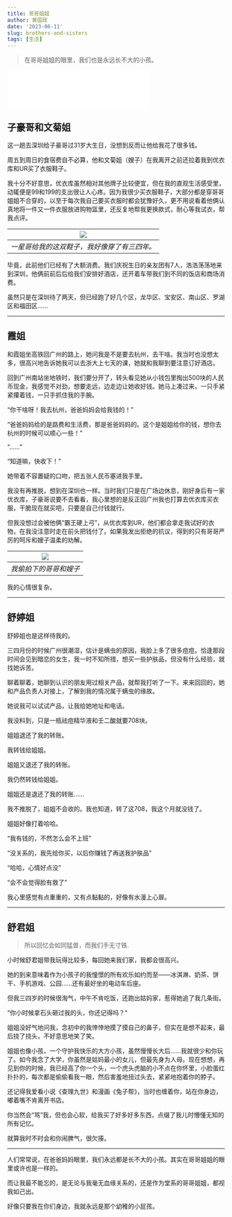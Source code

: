 ```yaml
---
title: 哥哥姐姐
author: 黄国政
date: '2023-06-11'
slug: brothers-and-sisters
tags: [生活]
---
```


> 在哥哥姐姐的眼里，我们也是永远长不大的小孩。

<iframe frameborder="no" border="0" marginwidth="0" marginheight="0" allow="autoplay" width=330 height=86 src="//music.163.com/outchain/player?type=2&id=1974443814&auto=1&height=66"></iframe>

<!--more-->

## 子豪哥和文菊姐

这一趟去深圳给子豪哥过31岁大生日，没想到反而让他给我花了很多钱。

周五到周日的食宿费自不必算，他和文菊姐（嫂子）在我离开之前还拉着我到优衣库和UR买了衣服鞋子。

我十分不好意思，优衣库虽然相对其他牌子比较便宜，但在我的直观生活感受里，动辄便是99和199的支出很让人心疼。因为我很少买衣服鞋子，大部分都是穿哥哥姐姐不合穿的，以至于每次我自己要买衣服时都会犹豫好久，更不用说看着他俩认真地将一件又一件衣服放进购物篮里，还反复地帮我更换款式，耐心等我试衣，帮我点评。

| ![](/images/posts/2023/06/06-11-old-shoes.jpg) |
|:--:|
| *一星哥给我的这双鞋子，我好像穿了有三四年。* |

毕竟，此前他们已经有了大额消费。我们庆祝生日的亲友团有7人，浩浩荡荡地来到深圳，他俩前前后后给我们安排好酒店，还开着车带我们到不同的饭店和商场消费。

虽然只是在深圳待了两天，但已经跑了好几个区，龙华区、宝安区、南山区、罗湖区和福田区……

---

## 霞姐

和霞姐坐高铁回广州的路上，她问我是不是要去杭州，去干啥。我当时也没想太多，很高兴地告诉她我可以去浙大上七天的课，她就和我聊到要注意订好酒店。

回到广州南站坐地铁时，我们要分开了，转头看见她从小钱包里掏出500块的人民币现金，我感觉不对劲，想要走远，边走边让她收好钱。她马上凑过来，一只手紧紧攥着钱，一只手抓住我的手腕。

“你干啥呀！我去杭州，爸爸妈妈会给我钱的！”

“爸爸妈妈给的是路费和生活费，那是爸爸妈妈的。这个是姐姐给你的钱，想你去杭州的时候可以顺心一些！”

“……”

“知道嘛，快收下！”

她带着不容置疑的口吻，把五张人民币塞进我手里。

我没有再推脱，想到在深圳也一样。当时我们只是在广场边休息，刚好身后有一家优衣库，子豪哥说要不去看看，我心里想的是反正回广州我也打算去优衣库买衣服，干脆现在就买吧，只要是自己付钱就行。

但我没想过会被他俩“霸王硬上弓”，从优衣库到UR，他们都会拿走我试好的衣物，在我没注意时走在前头把钱付了。如果我发出拒绝的抗议，得到的只有哥哥严厉的呵斥和嫂子温柔的劝解。

| ![](/images/posts/2023/06/06-11-brother-sister.jpg) |
|:--:|
| *我偷拍下的哥哥和嫂子* |

我的心情很复杂。

---

## 舒婷姐

舒婷姐也是这样待我的。

三四月份的时候广州很潮湿，估计是螨虫的原因，我脸上多了很多痘痘。恰逢那段时间会见到暗恋的女生，我一时不知所措，想买一些护肤品，但没有什么经验，就找她诉苦。

聊着聊着，她聊到认识的朋友用过相关产品，就帮我打听了一下。来来回回的，她和产品负责人对接上，了解到我的情况属于螨虫的缘故。

她说我可以试试产品，让我给她地址和电话。

我没料到，只是一瓶祛痘精华液和壬二酸就要708块。

姐姐退还了我的转账。

我转钱给姐姐。

姐姐又退还了我的转账。

我仍然转钱给姐姐。

姐姐还是退还了我的转账……

我不推脱了，姐姐不会收的。我也知道，转了这708，我这个月就没钱了。

姐姐好像打着哈哈。

“我有钱的，不然怎么会不上班”

“没关系的，我先给你买，以后你赚钱了再送我护肤品”

“哈哈，心情好点没”

“会不会觉得脸有救了”

我心里感觉有点重重的，又有点黏黏的，好像有水漫上心扉。

---

## 舒君姐

> 所以回忆会如同猛兽，而我们手无寸铁.

小时候舒君姐带我玩得比较多，每回她来我们家，我都会很高兴。

她的到来意味着作为小孩子的我憧憬的所有欢乐如约而至——冰淇淋、奶茶、饼干、手机游戏、公园……还有最好坐的电动车后座。

但我三四岁的时候很淘气，中午不肯吃饭，还跑出姑妈家，惹得她追了我几条街。

“你小时候拿石头砸过我的头，你还记得吗？”

姐姐没好气地问我，念初中的我悻悻地摸了摸自己的鼻子，但实在是想不起来，最后挠了挠头，不好意思地笑了笑。

姐姐也像小孩，一个守护我快乐的大方小孩，虽然慢慢长大后……我就很少和你玩了。如今我念了大学，你虽然是姑妈最小的女儿，但最先身为人母。现在想想，再见到你的时候，我已经高了你一个头，一个虎头虎脑的小不点在你怀里，小脸蛋红扑扑的，每次都是偷偷看我一眼，然后害羞地扭过头去，紧紧地抱着你的脖子。

还记得我爱看小说《查理九世》和漫画《兔子帮》，当时也缠着你，站在你身边，嘟着嘴不肯离开书店。

你当然会“骂”我，但也会心软，给我买了好多好多东西，点缀了我儿时懵懂无知的所有记忆。

就算我时不时会和你闹脾气，很欠揍。

---

人们常常说，在爸爸妈妈眼里，我们永远都是长不大的小孩。其实在哥哥姐姐的眼里或许也是一样的。

而让我最不能忘的，是无论与我毫无血缘关系的，还是作为堂系的哥哥姐姐，都视我如己出。

好像只要我在你们身边，我就永远是那个幼稚的小屁孩。